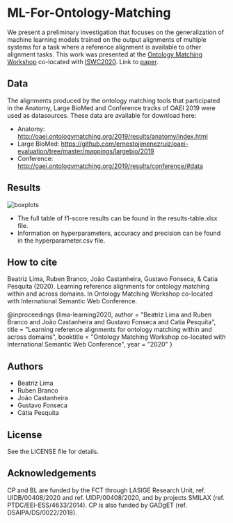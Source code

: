 # ML-For-Ontology-Matching

We present a preliminary investigation that focuses on the generalization of machine learning models trained on the output alignments of multiple systems for a task where a reference alignment is available to other alignment tasks.
This work was presented at the [Ontology Matching Workshop](http://om2020.ontologymatching.org/) co-located with [ISWC2020](http://iswc2020.semanticweb.org/).
Link to [paper](http://www.di.fc.ul.pt/~catiapesquita/papers/lima-ref-alignments-om2020.pdf).


## Data
The alignments produced by the ontology matching tools that participated in the Anatomy, Large BioMed and Conference tracks of OAEI 2019 were used as datasources.
These data are available for download here:
 - Anatomy: http://oaei.ontologymatching.org/2019/results/anatomy/index.html
 - Large BioMed: https://github.com/ernestojimenezruiz/oaei-evaluation/tree/master/mappings/largebio/2019
 - Conference: http://oaei.ontologymatching.org/2019/results/conference/#data
 
## Results
![boxplots](https://user-images.githubusercontent.com/43668147/89839601-08435900-db66-11ea-98a1-6ecd04adb34b.png)

 - The full table of f1-score results can be found in the results-table.xlsx file.
 - Information on hyperparameters, accuracy and precision can be found in the hyperparameter.csv file.
 
 ## How to cite
 
Beatriz Lima, Ruben Branco, João Castanheira, Gustavo Fonseca, & Catia Pesquita (2020). Learning reference alignments for ontology matching within and across domains. In Ontology Matching Workshop co-located with International Semantic Web Conference.
 
@inproceedings {lima-learning2020,
    author    = "Beatriz Lima and Ruben Branco and João Castanheira and Gustavo Fonseca and Catia Pesquita",
    title     = "Learning reference alignments for ontology matching within and across domains",
    booktitle = "Ontology Matching Workshop co-located with International Semantic Web Conference",
    year      = "2020"
}


## Authors
- Beatriz Lima
- Ruben Branco
- João Castanheira
- Gustavo Fonseca
- Cátia Pesquita

## License
See the LICENSE file for details.

## Acknowledgements
CP and BL are funded by the FCT through LASIGE Research Unit, ref. UIDB/00408/2020 and ref. UIDP/00408/2020, and by projects SMILAX (ref. PTDC/EEI-ESS/4633/2014). CP is also funded by GADgET (ref. DSAIPA/DS/0022/2018).
